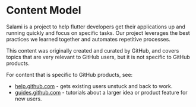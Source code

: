 # Content Model

Salami is a project to help flutter developers get their applications up and running quickly and focus on specific tasks. Our project leverages the best practices we learned together and automates repetitive processes.

This content was originally created and curated by GitHub, and covers topics that are very relevant to GitHub users, but it is not specific to GitHub products.

For content that is specific to GitHub products, see:

- [help.github.com](https://help.github.com) - gets existing users unstuck and back to work.
- [guides.github.com](https://guides.github.com) - tutorials about a larger idea or product feature for new users.

